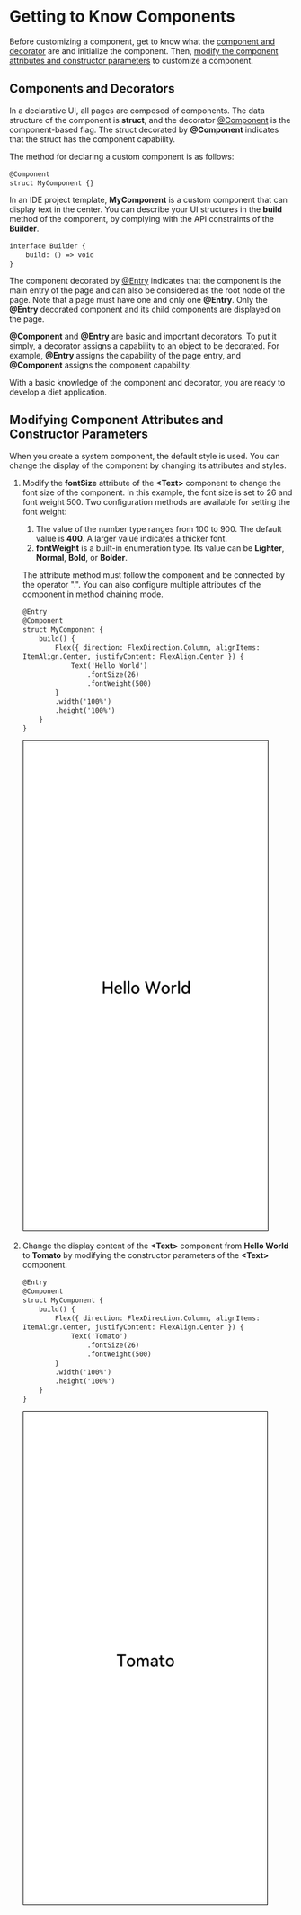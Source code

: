 # Getting to Know Components<a name="EN-US_TOPIC_0000001192705717"></a>

Before customizing a component, get to know what the  [component and decorator](#section1094392618525)  are and initialize the component. Then,  [modify the component attributes and constructor parameters](#section19391124065216)  to customize a component.

## Components and Decorators<a name="section1094392618525"></a>

In a declarative UI, all pages are composed of components. The data structure of the component is  **struct**, and the decorator  [@Component](../reference/arkui-ts/ts-component-based-component.md)  is the component-based flag. The struct decorated by  **@Component**  indicates that the struct has the component capability.

The method for declaring a custom component is as follows:

```
@Component
struct MyComponent {}
```

In an IDE project template,  **MyComponent**  is a custom component that can display text in the center. You can describe your UI structures in the  **build**  method of the component, by complying with the API constraints of the  **Builder**.

```
interface Builder {
    build: () => void
}
```

The component decorated by  [@Entry](../reference/arkui-ts/ts-component-based-entry.md)  indicates that the component is the main entry of the page and can also be considered as the root node of the page. Note that a page must have one and only one  **@Entry**. Only the  **@Entry**  decorated component and its child components are displayed on the page.

**@Component**  and  **@Entry**  are basic and important decorators. To put it simply, a decorator assigns a capability to an object to be decorated. For example,  **@Entry**  assigns the capability of the page entry, and  **@Component**  assigns the component capability.

With a basic knowledge of the component and decorator, you are ready to develop a diet application.

## Modifying Component Attributes and Constructor Parameters<a name="section19391124065216"></a>

When you create a system component, the default style is used. You can change the display of the component by changing its attributes and styles.

1.  Modify the  **fontSize**  attribute of the  **<Text\>**  component to change the font size of the component. In this example, the font size is set to 26 and font weight 500. Two configuration methods are available for setting the font weight:

    1.  The value of the number type ranges from 100 to 900. The default value is  **400**. A larger value indicates a thicker font.
    2.  **fontWeight**  is a built-in enumeration type. Its value can be  **Lighter**,  **Normal**,  **Bold**, or  **Bolder**.

    The attribute method must follow the component and be connected by the operator ".". You can also configure multiple attributes of the component in method chaining mode.

    ```
    @Entry
    @Component
    struct MyComponent {
        build() {
            Flex({ direction: FlexDirection.Column, alignItems: ItemAlign.Center, justifyContent: FlexAlign.Center }) {
                Text('Hello World')
                    .fontSize(26)
                    .fontWeight(500)
            }
            .width('100%')
            .height('100%')
        }
    }
    ```

    ![](figures/en-us_image_0000001168728272.png)

2.  Change the display content of the  **<Text\>**  component from  **Hello World**  to  **Tomato**  by modifying the constructor parameters of the  **<Text\>**  component.

    ```
    @Entry
    @Component
    struct MyComponent {
        build() {
            Flex({ direction: FlexDirection.Column, alignItems: ItemAlign.Center, justifyContent: FlexAlign.Center }) {
                Text('Tomato')
                    .fontSize(26)
                    .fontWeight(500)
            }
            .width('100%')
            .height('100%')
        }
    }
    ```

    ![](figures/en-us_image_0000001168888224.png)

